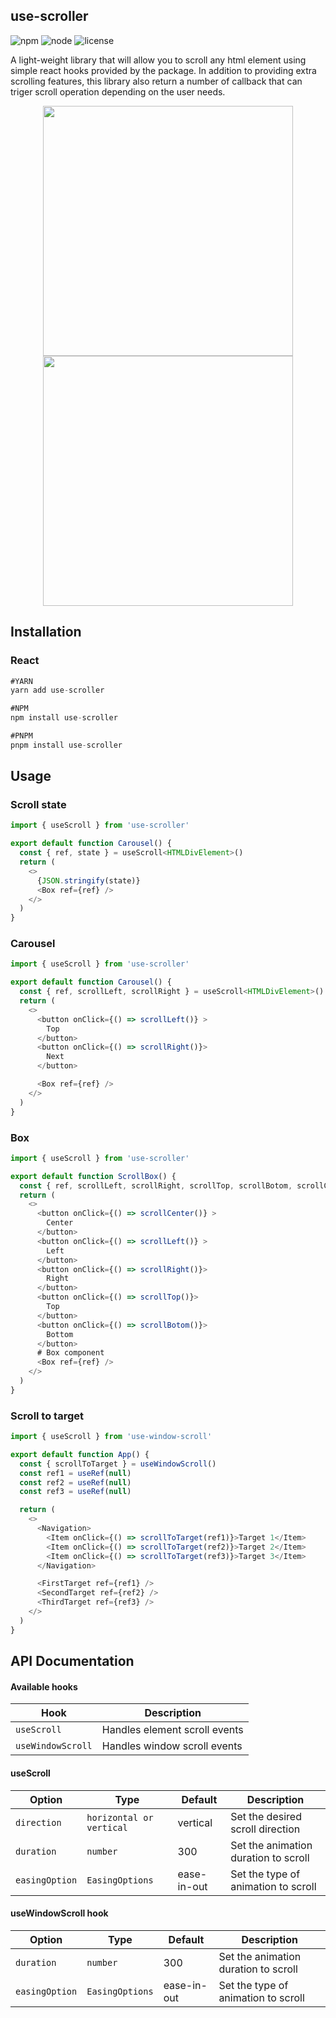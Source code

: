 ## use-scroller

![npm](https://img.shields.io/npm/v/scroll-js)
![node](https://img.shields.io/node/v/scroll-js)
![license](https://img.shields.io/npm/l/scroll-js)

A light-weight library that will allow you to scroll any html element using simple react hooks provided by the package.
In addition to providing extra scrolling features, this library also return a number of callback that can triger scroll operation depending on the user needs.

<p align="middle">
  <img src="https://s9.gifyu.com/images/ezgif.com-gif-maker3092e8916a41884d.gif" width="400"/>
  <img src="https://s3.gifyu.com/images/ezgif.com-gif-maker-1c4ee7c66dcd4dd01.gif" width="400"/>
</p>

## Installation

### React

```javascript
#YARN
yarn add use-scroller

#NPM
npm install use-scroller

#PNPM
pnpm install use-scroller

```

## Usage

### Scroll state

```javascript
import { useScroll } from 'use-scroller'

export default function Carousel() {
  const { ref, state } = useScroll<HTMLDivElement>()
  return (
    <>
      {JSON.stringify(state)}
      <Box ref={ref} />
    </>
  )
}
```

### Carousel

```javascript
import { useScroll } from 'use-scroller'

export default function Carousel() {
  const { ref, scrollLeft, scrollRight } = useScroll<HTMLDivElement>()
  return (
    <>
      <button onClick={() => scrollLeft()} >
        Top
      </button>
      <button onClick={() => scrollRight()}>
        Next
      </button>

      <Box ref={ref} />
    </>
  )
}
```

### Box

```javascript
import { useScroll } from 'use-scroller'

export default function ScrollBox() {
  const { ref, scrollLeft, scrollRight, scrollTop, scrollBotom, scrollCenter } = useScroll<HTMLDivElement>()
  return (
    <>
      <button onClick={() => scrollCenter()} >
        Center
      </button>
      <button onClick={() => scrollLeft()} >
        Left
      </button>
      <button onClick={() => scrollRight()}>
        Right
      </button>
      <button onClick={() => scrollTop()}>
        Top
      </button>
      <button onClick={() => scrollBotom()}>
        Bottom
      </button>
      # Box component
      <Box ref={ref} />
    </>
  )
}
```

### Scroll to target

```javascript
import { useScroll } from 'use-window-scroll'

export default function App() {
  const { scrollToTarget } = useWindowScroll()
  const ref1 = useRef(null)
  const ref2 = useRef(null)
  const ref3 = useRef(null)

  return (
    <>
      <Navigation>
        <Item onClick={() => scrollToTarget(ref1)}>Target 1</Item>
        <Item onClick={() => scrollToTarget(ref2)}>Target 2</Item>
        <Item onClick={() => scrollToTarget(ref3)}>Target 3</Item>
      </Navigation>

      <FirstTarget ref={ref1} />
      <SecondTarget ref={ref2} />
      <ThirdTarget ref={ref3} />
    </>
  )
}
```

## API Documentation

#### Available hooks

| Hook              | Description                   |
| ----------------- | ----------------------------- |
| `useScroll`       | Handles element scroll events |
| `useWindowScroll` | Handles window scroll events  |

#### useScroll

| Option         | Type                     | Default     | Description                          |
| -------------- | ------------------------ | ----------- | ------------------------------------ |
| `direction`    | `horizontal or vertical` | vertical    | Set the desired scroll direction     |
| `duration`     | `number`                 | 300         | Set the animation duration to scroll |
| `easingOption` | `EasingOptions`          | ease-in-out | Set the type of animation to scroll  |

#### useWindowScroll hook

| Option         | Type            | Default     | Description                          |
| -------------- | --------------- | ----------- | ------------------------------------ |
| `duration`     | `number`        | 300         | Set the animation duration to scroll |
| `easingOption` | `EasingOptions` | ease-in-out | Set the type of animation to scroll  |
